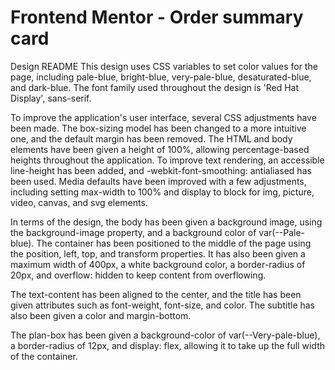 # Frontend Mentor - Order summary card

Design README
This design uses CSS variables to set color values for the page, including pale-blue, bright-blue, very-pale-blue, desaturated-blue, and dark-blue. The font family used throughout the design is 'Red Hat Display', sans-serif.

To improve the application's user interface, several CSS adjustments have been made. The box-sizing model has been changed to a more intuitive one, and the default margin has been removed. The HTML and body elements have been given a height of 100%, allowing percentage-based heights throughout the application. To improve text rendering, an accessible line-height has been added, and -webkit-font-smoothing: antialiased has been used. Media defaults have been improved with a few adjustments, including setting max-width to 100% and display to block for img, picture, video, canvas, and svg elements.

In terms of the design, the body has been given a background image, using the background-image property, and a background color of var(--Pale-blue). The container has been positioned to the middle of the page using the position, left, top, and transform properties. It has also been given a maximum width of 400px, a white background color, a border-radius of 20px, and overflow: hidden to keep content from overflowing.

The text-content has been aligned to the center, and the title has been given attributes such as font-weight, font-size, and color. The subtitle has also been given a color and margin-bottom.

The plan-box has been given a background-color of var(--Very-pale-blue), a border-radius of 12px, and display: flex, allowing it to take up the full width of the container.